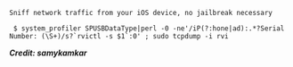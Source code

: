 `Sniff network traffic from your iOS device, no jailbreak necessary`



```
 $ system_profiler SPUSBDataType|perl -0 -ne'/iP(?:hone|ad):.*?Serial Number: (\S+)/s?`rvictl -s $1`:0' ; sudo tcpdump -i rvi
```

**_Credit: samykamkar_**
